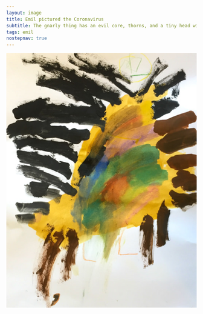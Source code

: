 ```yaml
---
layout: image
title: Emil pictured the Coronavirus
subtitle: The gnarly thing has an evil core, thorns, and a tiny head with teeth all through the head.
tags: emil
nostepnav: true
---
```

![](/i/IMG_0729.jpg)

